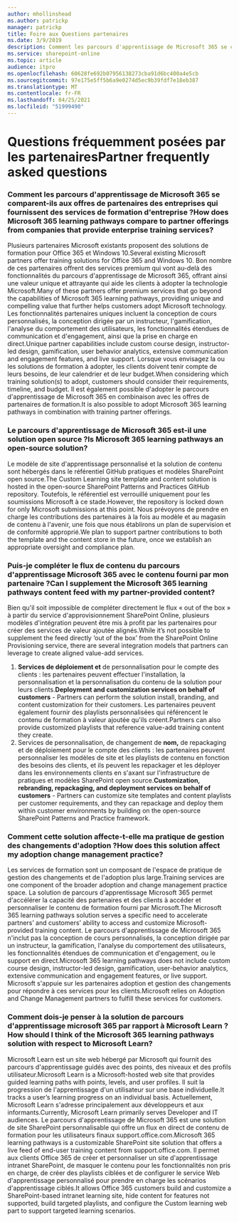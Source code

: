 ```yaml
---
author: mhollinshead
ms.author: patrickp
manager: patrickp
title: Foire aux Questions partenaires
ms.date: 3/9/2019
description: Comment les parcours d'apprentissage de Microsoft 365 se comparent-ils aux offres de partenaires des entreprises qui fournissent des services de formation d'entreprise ?
ms.service: sharepoint-online
ms.topic: article
audience: itpro
ms.openlocfilehash: 60628fe692b07956138273cba91d6bc400a4e5cb
ms.sourcegitcommit: 97e175e5ff5b6a9e0274d5ec9b39fdf7e18eb387
ms.translationtype: MT
ms.contentlocale: fr-FR
ms.lasthandoff: 04/25/2021
ms.locfileid: "51999490"
---
```

# <a name="partner-frequently-asked-questions"></a><span data-ttu-id="5f787-103">Questions fréquemment posées par les partenaires</span><span class="sxs-lookup"><span data-stu-id="5f787-103">Partner frequently asked questions</span></span>

### <a name="how-does-microsoft-365-learning-pathways-compare-to-partner-offerings-from-companies-that-provide-enterprise-training-services"></a><span data-ttu-id="5f787-104">Comment les parcours d'apprentissage de Microsoft 365 se comparent-ils aux offres de partenaires des entreprises qui fournissent des services de formation d'entreprise ?</span><span class="sxs-lookup"><span data-stu-id="5f787-104">How does Microsoft 365 learning pathways compare to partner offerings from companies that provide enterprise training services?</span></span>
<span data-ttu-id="5f787-105">Plusieurs partenaires Microsoft existants proposent des solutions de formation pour Office 365 et Windows 10.</span><span class="sxs-lookup"><span data-stu-id="5f787-105">Several existing Microsoft partners offer training solutions for Office 365 and Windows 10.</span></span> <span data-ttu-id="5f787-106">Bon nombre de ces partenaires offrent des services premium qui vont au-delà des fonctionnalités du parcours d'apprentissage de Microsoft 365, offrant ainsi une valeur unique et attrayante qui aide les clients à adopter la technologie Microsoft.</span><span class="sxs-lookup"><span data-stu-id="5f787-106">Many of these partners offer premium services that go beyond the capabilities of Microsoft 365 learning pathways, providing unique and compelling value that further helps customers adopt Microsoft technology.</span></span> <span data-ttu-id="5f787-107">Les fonctionnalités partenaires uniques incluent la conception de cours personnalisés, la conception dirigée par un instructeur, l'gamification, l'analyse du comportement des utilisateurs, les fonctionnalités étendues de communication et d'engagement, ainsi que la prise en charge en direct.</span><span class="sxs-lookup"><span data-stu-id="5f787-107">Unique partner capabilities include custom course design, instructor-led design, gamification, user behavior analytics, extensive communication and engagement features, and live support.</span></span> <span data-ttu-id="5f787-108">Lorsque vous envisagez la ou les solutions de formation à adopter, les clients doivent tenir compte de leurs besoins, de leur calendrier et de leur budget.</span><span class="sxs-lookup"><span data-stu-id="5f787-108">When considering which training solution(s) to adopt, customers should consider their requirements, timeline, and budget.</span></span> <span data-ttu-id="5f787-109">Il est également possible d'adopter le parcours d'apprentissage de Microsoft 365 en combinaison avec les offres de partenaires de formation.</span><span class="sxs-lookup"><span data-stu-id="5f787-109">It is also possible to adopt Microsoft 365 learning pathways in combination with training partner offerings.</span></span>
 
### <a name="is-microsoft-365-learning-pathways-an-open-source-solution"></a><span data-ttu-id="5f787-110">Le parcours d'apprentissage de Microsoft 365 est-il une solution open source ?</span><span class="sxs-lookup"><span data-stu-id="5f787-110">Is Microsoft 365 learning pathways an open-source solution?</span></span>
<span data-ttu-id="5f787-111">Le modèle de site d'apprentissage personnalisé et la solution de contenu sont hébergés dans le référentiel GitHub pratiques et modèles SharePoint open source.</span><span class="sxs-lookup"><span data-stu-id="5f787-111">The Custom Learning site template and content solution is hosted in the open-source SharePoint Patterns and Practices GitHub repository.</span></span> <span data-ttu-id="5f787-112">Toutefois, le référentiel est verrouillé uniquement pour les soumissions Microsoft à ce stade.</span><span class="sxs-lookup"><span data-stu-id="5f787-112">However, the repository is locked down for only Microsoft submissions at this point.</span></span> <span data-ttu-id="5f787-113">Nous prévoyons de prendre en charge les contributions des partenaires à la fois au modèle et au magasin de contenu à l'avenir, une fois que nous établirons un plan de supervision et de conformité approprié.</span><span class="sxs-lookup"><span data-stu-id="5f787-113">We plan to support partner contributions to both the template and the content store in the future, once we establish an appropriate oversight and compliance plan.</span></span>  

### <a name="can-i-supplement-the-microsoft-365-learning-pathways-content-feed-with-my-partner-provided-content"></a><span data-ttu-id="5f787-114">Puis-je compléter le flux de contenu du parcours d'apprentissage Microsoft 365 avec le contenu fourni par mon partenaire ?</span><span class="sxs-lookup"><span data-stu-id="5f787-114">Can I supplement the Microsoft 365 learning pathways content feed with my partner-provided content?</span></span> 
<span data-ttu-id="5f787-115">Bien qu'il soit impossible de compléter directement le flux « out of the box » à partir du service d'approvisionnement SharePoint Online, plusieurs modèles d'intégration peuvent être mis à profit par les partenaires pour créer des services de valeur ajoutée alignés.</span><span class="sxs-lookup"><span data-stu-id="5f787-115">While it’s not possible to supplement the feed directly ‘out of the box’ from the SharePoint Online Provisioning service, there are several integration models that partners can leverage to create aligned value-add services.</span></span>

1. <span data-ttu-id="5f787-116">**Services de déploiement et** de personnalisation pour le compte des clients : les partenaires peuvent effectuer l'installation, la personnalisation et la personnalisation du contenu de la solution pour leurs clients.</span><span class="sxs-lookup"><span data-stu-id="5f787-116">**Deployment and customization services on behalf of customers** - Partners can perform the solution install, branding, and content customization for their customers.</span></span> <span data-ttu-id="5f787-117">Les partenaires peuvent également fournir des playlists personnalisées qui référencent le contenu de formation à valeur ajoutée qu'ils créent.</span><span class="sxs-lookup"><span data-stu-id="5f787-117">Partners can also provide customized playlists that reference value-add training content they create.</span></span> 
2. <span data-ttu-id="5f787-118">Services de personnalisation, de changement de **nom,** de repackaging et de déploiement pour le compte des clients : les partenaires peuvent personnaliser les modèles de site et les playlists de contenu en fonction des besoins des clients, et ils peuvent les repackager et les déployer dans les environnements clients en s'axant sur l'infrastructure de pratiques et modèles SharePoint open source.</span><span class="sxs-lookup"><span data-stu-id="5f787-118">**Customization, rebranding, repackaging, and deployment services on behalf of customers** - Partners can customize site templates and content playlists per customer requirements, and they can repackage and deploy them within customer environments by building on the open-source SharePoint Patterns and Practice framework.</span></span> 

### <a name="how-does-this-solution-affect-my-adoption-change-management-practice"></a><span data-ttu-id="5f787-119">Comment cette solution affecte-t-elle ma pratique de gestion des changements d'adoption ?</span><span class="sxs-lookup"><span data-stu-id="5f787-119">How does this solution affect my adoption change management practice?</span></span> 
<span data-ttu-id="5f787-120">Les services de formation sont un composant de l'espace de pratique de gestion des changements et de l'adoption plus large.</span><span class="sxs-lookup"><span data-stu-id="5f787-120">Training services are one component of the broader adoption and change management practice space.</span></span> <span data-ttu-id="5f787-121">La solution de parcours d'apprentissage Microsoft 365 permet d'accélérer la capacité des partenaires et des clients à accéder et personnaliser le contenu de formation fourni par Microsoft.</span><span class="sxs-lookup"><span data-stu-id="5f787-121">The Microsoft 365 learning pathways solution serves a specific need to accelerate partners’ and customers’ ability to access and customize Microsoft-provided training content.</span></span> <span data-ttu-id="5f787-122">Le parcours d'apprentissage de Microsoft 365 n'inclut pas la conception de cours personnalisés, la conception dirigée par un instructeur, la gamification, l'analyse du comportement des utilisateurs, les fonctionnalités étendues de communication et d'engagement, ou le support en direct.</span><span class="sxs-lookup"><span data-stu-id="5f787-122">Microsoft 365 learning pathways does not include custom course design, instructor-led design, gamification, user-behavior analytics, extensive communication and engagement features, or live support.</span></span> <span data-ttu-id="5f787-123">Microsoft s'appuie sur les partenaires adoption et gestion des changements pour répondre à ces services pour les clients.</span><span class="sxs-lookup"><span data-stu-id="5f787-123">Microsoft relies on Adoption and Change Management partners to fulfill these services for customers.</span></span> 

### <a name="how-should-i-think-of-the-microsoft-365-learning-pathways-solution-with-respect-to-microsoft-learn"></a><span data-ttu-id="5f787-124">Comment dois-je penser à la solution de parcours d'apprentissage microsoft 365 par rapport à Microsoft Learn ?</span><span class="sxs-lookup"><span data-stu-id="5f787-124">How should I think of the Microsoft 365 learning pathways solution with respect to Microsoft Learn?</span></span>
<span data-ttu-id="5f787-125">Microsoft Learn est un site web hébergé par Microsoft qui fournit des parcours d'apprentissage guidés avec des points, des niveaux et des profils utilisateur.</span><span class="sxs-lookup"><span data-stu-id="5f787-125">Microsoft Learn is a Microsoft-hosted web site that provides guided learning paths with points, levels, and user profiles.</span></span> <span data-ttu-id="5f787-126">Il suit la progression de l'apprentissage d'un utilisateur sur une base individuelle.</span><span class="sxs-lookup"><span data-stu-id="5f787-126">It tracks a user’s learning progress on an individual basis.</span></span> <span data-ttu-id="5f787-127">Actuellement, Microsoft Learn s'adresse principalement aux développeurs et aux informants.</span><span class="sxs-lookup"><span data-stu-id="5f787-127">Currently, Microsoft Learn primarily serves Developer and IT audiences.</span></span> <span data-ttu-id="5f787-128">Le parcours d'apprentissage de Microsoft 365 est une solution de site SharePoint personnalisable qui offre un flux en direct de contenu de formation pour les utilisateurs finaux support.office.com.</span><span class="sxs-lookup"><span data-stu-id="5f787-128">Microsoft 365 learning pathways is a customizable SharePoint site solution that offers a live feed of end-user training content from support.office.com.</span></span> <span data-ttu-id="5f787-129">Il permet aux clients Office 365 de créer et personnaliser un site d'apprentissage intranet SharePoint, de masquer le contenu pour les fonctionnalités non pris en charge, de créer des playlists ciblées et de configurer le service Web d'apprentissage personnalisé pour prendre en charge les scénarios d'apprentissage ciblés.</span><span class="sxs-lookup"><span data-stu-id="5f787-129">It allows Office 365 customers build and customize a SharePoint-based intranet learning site, hide content for features not supported, build targeted playlists, and configure the Custom learning web part to support targeted learning scenarios.</span></span>
